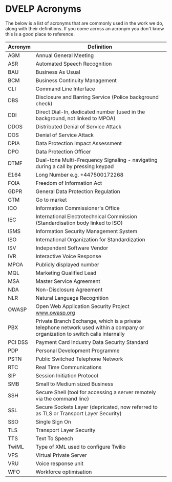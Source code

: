 # DVELP Acronyms

The below is a list of acronyms that are commonly used in the work we do, along
with their definitions. If you come across an acronym you don't know this is a
good place to reference.

| Acronym | Definition |
| --- | --- |
| AGM | Annual General Meeting |
| ASR | Automated Speech Recognition |
| BAU | Business As Usual |
| BCM | Business Continuity Management |
| CLI | Command Line Interface |
| DBS | Disclosure and Barring Service (Police background check) |
| DDI | Direct Dial-In, dedicated number (used in the background, not linked to MPOA) |
| DDOS | Distributed Denial of Service Attack |
| DOS | Denial of Service Attack |
| DPIA | Data Protection Impact Assessment |
| DPO | Data Protection Officer |
| DTMF | Dual-tone Multi-Frequency Signaling - navigating during a call by pressing keypad |
| E164 | Long Number e.g. +447500172268 |
| FOIA | Freedom of Information Act |
| GDPR | General Data Protection Regulation |
| GTM | Go to market |
| ICO | Information Commissioner's Office |
| IEC | International Electrotechnical Commission (Standardisation body linked to ISO) |
| ISMS | Information Security Management System |
| ISO | International Organization for Standardization |
| ISV | Independent Software Vendor |
| IVR | Interactive Voice Response |
| MPOA | Publicly displayed number |
| MQL | Marketing Qualified Lead |
| MSA | Master Service Agreement |
| NDA | Non-Disclosure Agreement |
| NLR | Natural Language Recognition |
| OWASP | Open Web Application Security Project www.owasp.org |
| PBX | Private Branch Exchange, which is a private telephone network used within a company or organization to switch calls internally |
| PCI DSS | Payment Card Industry Data Security Standard  |
| PDP | Personal Development Programme |
| PSTN | Public Switched Telephone Network |
| RTC | Real Time Communications |
| SIP | Session Initiation Protocol |
| SMB | Small to Medium sized Business |
| SSH | Secure Shell (tool for accessing a server remotely via the command line) |
| SSL | Secure Sockets Layer (depricated, now referred to as TLS or Transport Layer Security) |
| SSO | Single Sign On  |
| TLS | Transport Layer Security  |
| TTS | Text To Speech |
| TwiML | Type of XML used to configure Twilio |
| VPS | Virtual Private Server |
| VRU | Voice response unit |
| WFO | Workforce optimisation  |
